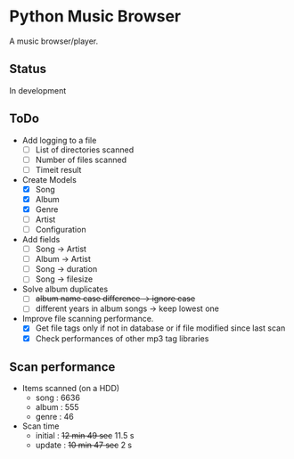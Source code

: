 # Python Music Browser

A music browser/player.

## Status

In development

## ToDo

- Add logging to a file
  - [ ] List of directories scanned
  - [ ] Number of files scanned
  - [ ] Timeit result
- Create Models
  - [x] Song
  - [x] Album
  - [x] Genre
  - [ ] Artist
  - [ ] Configuration
- Add fields
  - [ ] Song -> Artist
  - [ ] Album -> Artist
  - [ ] Song -> duration
  - [ ] Song -> filesize
- Solve album duplicates
  - [ ] ~~album name case difference -> ignore case~~
  - [ ] different years in album songs -> keep lowest one
- Improve file scanning performance.
  - [x] Get file tags only if not in database or if file modified since last scan
  - [x] Check performances of other mp3 tag libraries

## Scan performance

- Items scanned (on a HDD)
  - song : 6636
  - album : 555
  - genre : 46
- Scan time
  - initial : ~~12 min 49 sec~~ 11.5 s
  - update : ~~10 min 47 sec~~ 2 s
